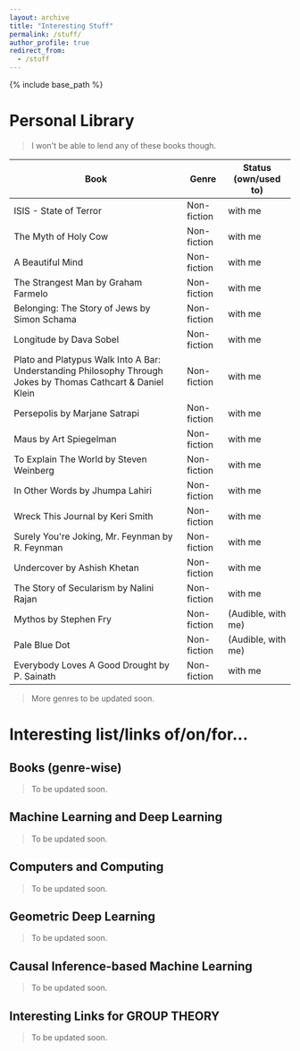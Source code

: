 ```yaml
---
layout: archive
title: "Interesting Stuff"
permalink: /stuff/
author_profile: true
redirect_from:
  - /stuff
---
```


{% include base_path %}


 # Personal Library
 
 > I won't be able to lend any of these books though.
 
 | Book | Genre | Status (own/used to) | 
| ----------- | ----------- | ----------- |
| ISIS - State of Terror | Non-fiction | with me
| The Myth of Holy Cow | Non-fiction | with me
| A Beautiful Mind | Non-fiction | with me
| The Strangest Man by Graham Farmelo | Non-fiction | with me
| Belonging: The Story of Jews by Simon Schama | Non-fiction | with me
| Longitude by Dava Sobel | Non-fiction | with me
| Plato and Platypus Walk Into A Bar: Understanding Philosophy Through Jokes by Thomas Cathcart & Daniel Klein | Non-fiction | with me
| Persepolis by Marjane Satrapi | Non-fiction | with me
| Maus by Art Spiegelman | Non-fiction | with me
| To Explain The World by Steven Weinberg | Non-fiction | with me
| In Other Words by Jhumpa Lahiri | Non-fiction | with me
| Wreck This Journal by Keri Smith | Non-fiction | with me
| Surely You're Joking, Mr. Feynman by R. Feynman | Non-fiction | with me
| Undercover by Ashish Khetan | Non-fiction | with me
| The Story of Secularism by Nalini Rajan | Non-fiction | with me
| Mythos by Stephen Fry | Non-fiction | (Audible, with me)
| Pale Blue Dot  | Non-fiction | (Audible, with me)
| Everybody Loves A Good Drought by P. Sainath | Non-fiction | with me

> More genres to be updated soon.


# Interesting list/links of/on/for...

## Books (genre-wise)

> To be updated soon.

## Machine Learning and Deep Learning 

> To be updated soon.

## Computers and Computing

> To be updated soon.

## Geometric Deep Learning

> To be updated soon.

## Causal Inference-based Machine Learning

> To be updated soon.


## Interesting Links for GROUP THEORY

> To be updated soon.



<!---
List of Books I own (/used to)

Fiction
Watchmen (with me)
Final Crisis (with me) (comic book)
Dune by Frank Herbert (with me)
The blind owl (with me)
The wind up bird chronicles by Murakami (with me)
Gravity's rainbow (with me)
Tales of beedle the bard (with me)
Children of Hurin, Silmarilion, Unfinished Tales, Hobbit, LOTR Trilogy (with me)
Watchmen DC comics (with me)
Final Crisis DC comics (with me)
The legend of Sigurd and Gudrun (with me)
Midnight's children by S Rushdie (with me)
The Martian by Andy Weir (with me)
TULSIDAS The Epic of Rama Volume 1 by Philip Lutgendorf (with me)
The Thief Lord by Cornelia Funke (with me)
Harry Potter & The Prisoner Of Azkaban by J. K. Rowling (with me)
Eragon by Christopher Paolini (with me)
The Shadow of the Wind by Carlos Ruiz Zafón (with me)
Harry Potter & The Order of The Phoenix (with me)
The Best of PG Wodehouse (with me)
Sherlock Holmes (Audible, with me)
P G Wodehouse Collection Vol. I (Audible, with me)
Panchtantra (Audible, with me)
Train to Pakistan by Khushwant Singh (with me)
The Great Indian Novel (with me)


Academic
Analysis-I by Tao (with me)
Principles of Quantum Mechanics by R Shankar (with me)
BM Sharma - Optics, Mechanis I (with me)
Quantum Mechanics by J Sakurai (with me)
Lectures on Quantum Mechanics by Dirac (with me)
Intro to algorithms by T. Cormen (with me)
Power systems switchgear & protection (missing/left it somewhere deliberately)
Sadiku - Electrical Circuits (Missing/I left in Jamnagar)
Arfken & Weber - maths for scientists and engineers (missing)
A first book of Quantum field theory by A. Lahiri (missing)
Complex Variables (Cambridge) - Fokas and Albowitz (missing)
Classical Mechanics - PS Joag, NC Rana (Missing)
PRINCIPLES OF MATHEMATICAL Analysis - Rudin (with me)
Electrodynamics by J D Jackson (lost)
Signals and Systems by Oppenheim - with me
Data structures and algorithms in C - Mark Weiss (with me)
Understanding Machine Learning : From Theory to Algorithms (with me)
Matrix Analysis by Horn & Johnson (with me)
Analysis by It's History by E. Hairer & G. Wanner (with me, photocopy)
Mathematical Analysis (Functions of one variable) by Mariano Giaquinta & Giuseppe Modica - (with me, photocopy)
The Cauchy-Schwarz Masterclass by J. Michael Steele (with me)


Popular/Recreational Science
Six easy pieces by R Feynman (with me)
Skywatching (Fog City Press) (with me)
Feynman's Tips on Physics (with me)
What if? XKCD (with me)
The changing universe Big bang and after (new horizons publications) (with me)
The Magical Maze by Ian Stewart (with me)
Ruler & Compass by Andrew Sutton (with me) - Wooden Books Publication Series
Questions and Problems in School Physics by I.Tarasov and A. Tarasova (with me)
Mathematical Circles (Russian Experience) - lost
Does God Play Dice by Ian Stewart (with me)
Game, Set And Math by Ian Stewart (with me)
Things to make and do in the fourth dimension by Matt Parker (with me)
Through Two Doors at Once by Anil Ananthaswamy (with me)
Mathematics Magic & Mystery by Martin Gardner (with me)
The Nothing That Is Zero: A Natural History Of Zero by Robert Kaplan (with me)
One, Two, Three,... Infinity by George Gamow (with me)
The Creation Of The Universe by George Gamow (with me)
The Descent of Man by Charles Darwin (with me)
Short history of nearly everything (I have)
Feynman's Tips on Physics (I have)
For the Love of Physics by Walter Lewin (with me)
Science for everyone: Nature of Magnetism (with me)
relativity - the special and general theory by A Einstein (with me)
The Strange Theory of the Quantum by Banesh Hoffman (with me)
How To Solve It by George Polya (with me)
Problems in Physics by S. S. Krotov (Science for Everyone series) (with me)
What is Life? By Schrödinger (with me)
The Mathematical Mechanic by Mark Levi (with me)
Quantum Revolution I: The Breakthrough by G Venkatraman (with me)
Why Are Things The Way They Are? By G Venkatraman (with me)



Miscellaneous
Kaplan GRE book (with me, at home)
Princeton GRE Prep (with me)

-->
